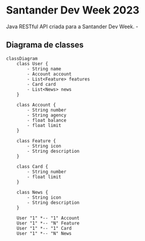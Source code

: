 # Santander Dev Week 2023

Java RESTful API criada para a Santander Dev Week. -

## Diagrama de classes

```mermaid
classDiagram
    class User {
        - String name
        - Account account
        - List<Feature> features
        - Card card
        - List<News> news
    }

    class Account {
        - String number
        - String agency
        - float balance
        - float limit
    }

    class Feature {
        - String icon
        - String description
    }

    class Card {
        - String number
        - float limit
    }

    class News {
        - String icon
        - String description
    }

    User "1" *-- "1" Account
    User "1" *-- "N" Feature
    User "1" *-- "1" Card
    User "1" *-- "N" News
```
